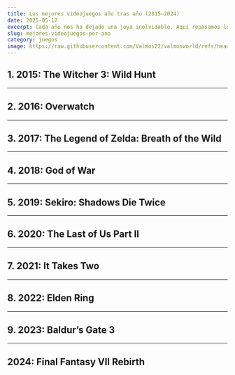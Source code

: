 ```yaml
---
title: Los mejores videojuegos año tras año (2015–2024)
date: 2025-05-17
excerpt: Cada año nos ha dejado una joya inolvidable. Aquí repasamos los juegos que definieron la última década.
slug: mejores-videojuegos-por-ano
category: juegos
image: https://raw.githubusercontent.com/Valmos22/valmosworld/refs/heads/main/asset/images/mejores-videojuegos.webp
---
```


## 1. 2015: The Witcher 3: Wild Hunt

---

## 2. 2016: Overwatch

---

## 3. 2017: The Legend of Zelda: Breath of the Wild

---

## 4. 2018: God of War

---

## 5. 2019: Sekiro: Shadows Die Twice

---

## 6. 2020: The Last of Us Part II

---

## 7. 2021: It Takes Two

---

## 8. 2022: Elden Ring

---

## 9. 2023: Baldur’s Gate 3

---

## 2024: Final Fantasy VII Rebirth


